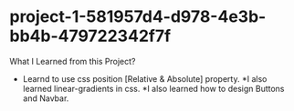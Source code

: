 # project-1-581957d4-d978-4e3b-bb4b-479722342f7f
What I Learned from this Project?
 * Learnd to use css position [Relative & Absolute] property.
 *I also learned linear-gradients in css.
 *I also learned how to design Buttons and Navbar.
